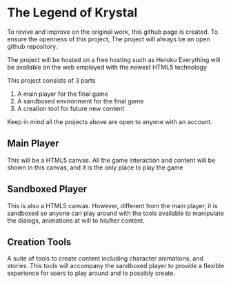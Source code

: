 The Legend of Krystal
=====================

To revive and improve on the original work, this github page is created. To ensure the openness of this project, The project will always be an open github repository.

The project will be hosted on a free hosting such as Heroku
Everything will be available on the web employed with the newest HTML5 technology

This project consists of 3 parts

1. A main player for the final game
2. A sandboxed environment for the final game
3. A creation tool for future new content

Keep in mind all the projects above are open to anyone with an account.

Main Player
-----------

This will be a HTML5 canvas. All the game interaction and content will be shown in this canvas, and it is the only place to play the game

Sandboxed Player
----------------

This is also a HTML5 canvas. However, different from the main player, it is sandboxed so anyone can play around with the tools available to manipulate the dialogs, animations at will to his/her content.

Creation Tools
--------------

A suite of tools to create content including character animations, and stories.
This tools will accompany the sandboxed player to provide a flexible experience for users to play around and to possibly create.

